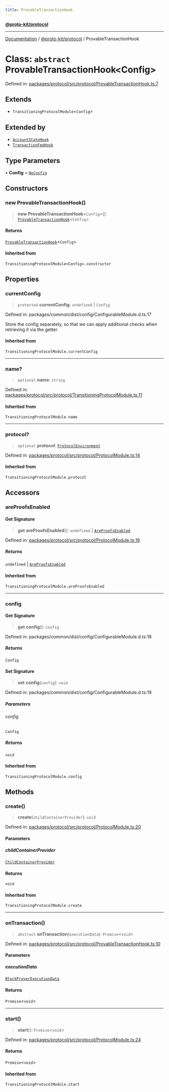```yaml
---
title: ProvableTransactionHook
---
```


[**@proto-kit/protocol**](../README.md)

***

[Documentation](../../../README.md) / [@proto-kit/protocol](../README.md) / ProvableTransactionHook

# Class: `abstract` ProvableTransactionHook\<Config\>

Defined in: [packages/protocol/src/protocol/ProvableTransactionHook.ts:7](https://github.com/proto-kit/framework/blob/4d6b3b6da51b3edee0fbf25ce72c1f59ec61e891/packages/protocol/src/protocol/ProvableTransactionHook.ts#L7)

## Extends

- `TransitioningProtocolModule`\<`Config`\>

## Extended by

- [`AccountStateHook`](AccountStateHook.md)
- [`TransactionFeeHook`](../../library/classes/TransactionFeeHook.md)

## Type Parameters

• **Config** = [`NoConfig`](../../common/type-aliases/NoConfig.md)

## Constructors

### new ProvableTransactionHook()

> **new ProvableTransactionHook**\<`Config`\>(): [`ProvableTransactionHook`](ProvableTransactionHook.md)\<`Config`\>

#### Returns

[`ProvableTransactionHook`](ProvableTransactionHook.md)\<`Config`\>

#### Inherited from

`TransitioningProtocolModule<Config>.constructor`

## Properties

### currentConfig

> `protected` **currentConfig**: `undefined` \| `Config`

Defined in: packages/common/dist/config/ConfigurableModule.d.ts:17

Store the config separately, so that we can apply additional
checks when retrieving it via the getter

#### Inherited from

`TransitioningProtocolModule.currentConfig`

***

### name?

> `optional` **name**: `string`

Defined in: [packages/protocol/src/protocol/TransitioningProtocolModule.ts:11](https://github.com/proto-kit/framework/blob/4d6b3b6da51b3edee0fbf25ce72c1f59ec61e891/packages/protocol/src/protocol/TransitioningProtocolModule.ts#L11)

#### Inherited from

`TransitioningProtocolModule.name`

***

### protocol?

> `optional` **protocol**: [`ProtocolEnvironment`](../interfaces/ProtocolEnvironment.md)

Defined in: [packages/protocol/src/protocol/ProtocolModule.ts:14](https://github.com/proto-kit/framework/blob/4d6b3b6da51b3edee0fbf25ce72c1f59ec61e891/packages/protocol/src/protocol/ProtocolModule.ts#L14)

#### Inherited from

`TransitioningProtocolModule.protocol`

## Accessors

### areProofsEnabled

#### Get Signature

> **get** **areProofsEnabled**(): `undefined` \| [`AreProofsEnabled`](../../common/interfaces/AreProofsEnabled.md)

Defined in: [packages/protocol/src/protocol/ProtocolModule.ts:16](https://github.com/proto-kit/framework/blob/4d6b3b6da51b3edee0fbf25ce72c1f59ec61e891/packages/protocol/src/protocol/ProtocolModule.ts#L16)

##### Returns

`undefined` \| [`AreProofsEnabled`](../../common/interfaces/AreProofsEnabled.md)

#### Inherited from

`TransitioningProtocolModule.areProofsEnabled`

***

### config

#### Get Signature

> **get** **config**(): `Config`

Defined in: packages/common/dist/config/ConfigurableModule.d.ts:18

##### Returns

`Config`

#### Set Signature

> **set** **config**(`config`): `void`

Defined in: packages/common/dist/config/ConfigurableModule.d.ts:19

##### Parameters

###### config

`Config`

##### Returns

`void`

#### Inherited from

`TransitioningProtocolModule.config`

## Methods

### create()

> **create**(`childContainerProvider`): `void`

Defined in: [packages/protocol/src/protocol/ProtocolModule.ts:20](https://github.com/proto-kit/framework/blob/4d6b3b6da51b3edee0fbf25ce72c1f59ec61e891/packages/protocol/src/protocol/ProtocolModule.ts#L20)

#### Parameters

##### childContainerProvider

[`ChildContainerProvider`](../../common/interfaces/ChildContainerProvider.md)

#### Returns

`void`

#### Inherited from

`TransitioningProtocolModule.create`

***

### onTransaction()

> `abstract` **onTransaction**(`executionData`): `Promise`\<`void`\>

Defined in: [packages/protocol/src/protocol/ProvableTransactionHook.ts:10](https://github.com/proto-kit/framework/blob/4d6b3b6da51b3edee0fbf25ce72c1f59ec61e891/packages/protocol/src/protocol/ProvableTransactionHook.ts#L10)

#### Parameters

##### executionData

[`BlockProverExecutionData`](BlockProverExecutionData.md)

#### Returns

`Promise`\<`void`\>

***

### start()

> **start**(): `Promise`\<`void`\>

Defined in: [packages/protocol/src/protocol/ProtocolModule.ts:24](https://github.com/proto-kit/framework/blob/4d6b3b6da51b3edee0fbf25ce72c1f59ec61e891/packages/protocol/src/protocol/ProtocolModule.ts#L24)

#### Returns

`Promise`\<`void`\>

#### Inherited from

`TransitioningProtocolModule.start`

